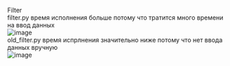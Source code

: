 Filter  
filter.py время исполнения больше потому что тратится много времени на ввод данных  
![image](https://user-images.githubusercontent.com/72296553/142731442-79c28a5c-3c68-4e70-864c-df080cb8bafd.png)  
old_filter.py время испрлнения значительно ниже потому что нет ввода данных вручную  
![image](https://user-images.githubusercontent.com/72296553/142731620-7b72b5e4-24a5-43e2-b657-8db7bc1b0813.png)  
